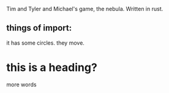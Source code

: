 Tim and Tyler and Michael's game, the nebula.
Written in rust.

## things of import:
it has some circles.
they move.

# this is a heading?
more words
